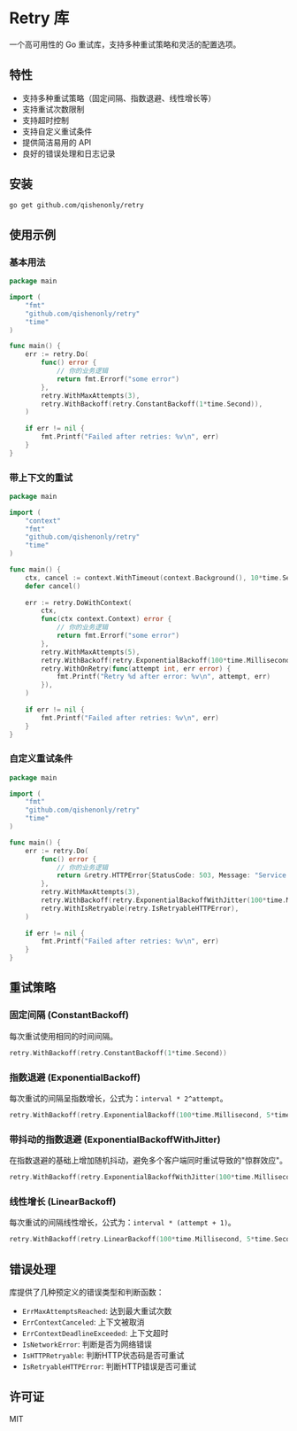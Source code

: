 # Retry 库

一个高可用性的 Go 重试库，支持多种重试策略和灵活的配置选项。

## 特性

- 支持多种重试策略（固定间隔、指数退避、线性增长等）
- 支持重试次数限制
- 支持超时控制
- 支持自定义重试条件
- 提供简洁易用的 API
- 良好的错误处理和日志记录

## 安装

```bash
go get github.com/qishenonly/retry
```

## 使用示例

### 基本用法

```go
package main

import (
	"fmt"
	"github.com/qishenonly/retry"
	"time"
)

func main() {
	err := retry.Do(
		func() error {
			// 你的业务逻辑
			return fmt.Errorf("some error")
		},
		retry.WithMaxAttempts(3),
		retry.WithBackoff(retry.ConstantBackoff(1*time.Second)),
	)
	
	if err != nil {
		fmt.Printf("Failed after retries: %v\n", err)
	}
}
```

### 带上下文的重试

```go
package main

import (
	"context"
	"fmt"
	"github.com/qishenonly/retry"
	"time"
)

func main() {
	ctx, cancel := context.WithTimeout(context.Background(), 10*time.Second)
	defer cancel()
	
	err := retry.DoWithContext(
		ctx,
		func(ctx context.Context) error {
			// 你的业务逻辑
			return fmt.Errorf("some error")
		},
		retry.WithMaxAttempts(5),
		retry.WithBackoff(retry.ExponentialBackoff(100*time.Millisecond, 5*time.Second)),
		retry.WithOnRetry(func(attempt int, err error) {
			fmt.Printf("Retry %d after error: %v\n", attempt, err)
		}),
	)
	
	if err != nil {
		fmt.Printf("Failed after retries: %v\n", err)
	}
}
```

### 自定义重试条件

```go
package main

import (
	"fmt"
	"github.com/qishenonly/retry"
	"time"
)

func main() {
	err := retry.Do(
		func() error {
			// 你的业务逻辑
			return &retry.HTTPError{StatusCode: 503, Message: "Service Unavailable"}
		},
		retry.WithMaxAttempts(3),
		retry.WithBackoff(retry.ExponentialBackoffWithJitter(100*time.Millisecond, 5*time.Second, 0.2)),
		retry.WithIsRetryable(retry.IsRetryableHTTPError),
	)
	
	if err != nil {
		fmt.Printf("Failed after retries: %v\n", err)
	}
}
```

## 重试策略

### 固定间隔 (ConstantBackoff)

每次重试使用相同的时间间隔。

```go
retry.WithBackoff(retry.ConstantBackoff(1*time.Second))
```

### 指数退避 (ExponentialBackoff)

每次重试的间隔呈指数增长，公式为：`interval * 2^attempt`。

```go
retry.WithBackoff(retry.ExponentialBackoff(100*time.Millisecond, 5*time.Second))
```

### 带抖动的指数退避 (ExponentialBackoffWithJitter)

在指数退避的基础上增加随机抖动，避免多个客户端同时重试导致的"惊群效应"。

```go
retry.WithBackoff(retry.ExponentialBackoffWithJitter(100*time.Millisecond, 5*time.Second, 0.2))
```

### 线性增长 (LinearBackoff)

每次重试的间隔线性增长，公式为：`interval * (attempt + 1)`。

```go
retry.WithBackoff(retry.LinearBackoff(100*time.Millisecond, 5*time.Second))
```

## 错误处理

库提供了几种预定义的错误类型和判断函数：

- `ErrMaxAttemptsReached`: 达到最大重试次数
- `ErrContextCanceled`: 上下文被取消
- `ErrContextDeadlineExceeded`: 上下文超时
- `IsNetworkError`: 判断是否为网络错误
- `IsHTTPRetryable`: 判断HTTP状态码是否可重试
- `IsRetryableHTTPError`: 判断HTTP错误是否可重试

## 许可证

MIT